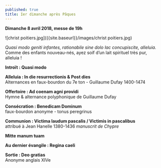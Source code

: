 ```yaml
---
published: true
title: Ier dimanche après Pâques
---
```

**Dimanche 8 avril 2018, messe de 19h**

![christ poitiers.jpg]({{site.baseurl}}/images/christ poitiers.jpg)

*Quasi modo geniti infantes, rationabile sine dolo lac concupiscite, alleluia.*  
Comme des enfants nouveau-nés, ayez soif d’un lait spirituel très pur, alleluia !

**Introït : Quasi modo**

**Alleluia : In die resurrectionis & Post dies**  
Alternances en faux-bourdon du 7e ton - Guillaume Dufay 1400-1474

**Offertoire : Ad coenam agni providi**  
Hymne & alternance polyphonique de Guillaume Dufay 

**Consécration : Benedicam Dominum**  
faux-bourdon anonyme - tonus peregrinus

**Communion :  Victima laudum pascalis / Victimis in pascalibus**  
attribué à Jean Hanelle 1380-1436 *manuscrit de Chypre*

**Mitte manum tuam**

**Au dernier évangile : Regina caeli** 

**Sortie : Deo gratias**  
Anonyme anglais XIVe
